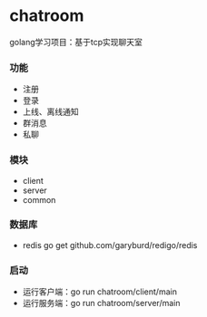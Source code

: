 # chatroom
golang学习项目：基于tcp实现聊天室

### 功能
- 注册
- 登录
- 上线、离线通知
- 群消息
- 私聊

### 模块
- client
- server
- common

### 数据库
- redis
go get github.com/garyburd/redigo/redis

### 启动
- 运行客户端：go run chatroom/client/main
- 运行服务端：go run chatroom/server/main

